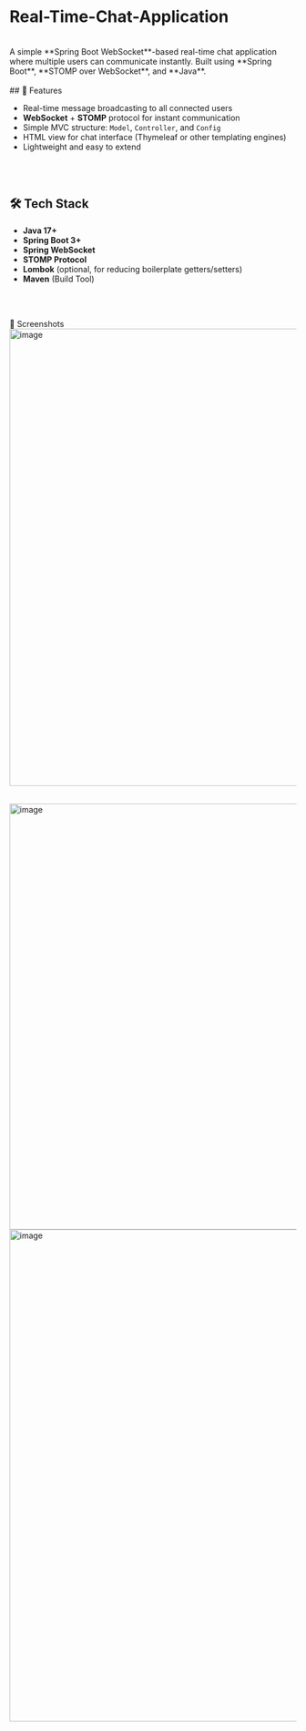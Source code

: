 # Real-Time-Chat-Application

<br>
A simple **Spring Boot WebSocket**-based real-time chat application where multiple users can communicate instantly.  
Built using **Spring Boot**, **STOMP over WebSocket**, and **Java**.

<br>
<br>
## 🚀 Features

- Real-time message broadcasting to all connected users
- **WebSocket** + **STOMP** protocol for instant communication
- Simple MVC structure: `Model`, `Controller`, and `Config`
- HTML view for chat interface (Thymeleaf or other templating engines)
- Lightweight and easy to extend


<br>
<br>

## 🛠️ Tech Stack

- **Java 17+**
- **Spring Boot 3+**
- **Spring WebSocket**
- **STOMP Protocol**
- **Lombok** (optional, for reducing boilerplate getters/setters)
- **Maven** (Build Tool)


<br>
<br>

📸 Screenshots
<br>
<img width="1778" height="803" alt="image" src="https://github.com/user-attachments/assets/a81902a0-02a3-4bda-ad41-523a193d9133" />

<br>
<img width="1785" height="748" alt="image" src="https://github.com/user-attachments/assets/b90ad3fe-585c-44bf-b912-520825c9dff2" />

<br>
<img width="1826" height="864" alt="image" src="https://github.com/user-attachments/assets/8939bf91-c277-4ec0-8544-341e270335bf" />






